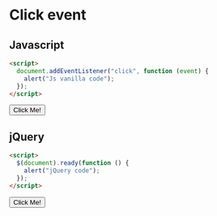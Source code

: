 # Click event

## Javascript

```html
<script>
  document.addEventListener("click", function (event) {
    alert("Js vanilla code");
  });
</script>
```

<button class="e0Js">Click Me!</button>

## jQuery

```html
<script>
  $(document).ready(function () {
    alert("jQuery code");
  });
</script>
```

<button class="e0JQuery">Click Me!</button>
